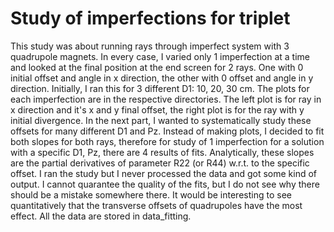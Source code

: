 
# Study of imperfections for triplet

This study was about running rays through imperfect system with 3 quadrupole magnets. In every case, I varied only 1 imperfection at a time and looked at the final position at the end screen for 2 rays. One with 0 initial offset and angle in x direction, the other with 0 offset and angle in y direction. Initially, I ran this for 3 different D1: 10, 20, 30 cm. The plots for each imperfection are in the respective directories. The left plot is for ray in x direction and it's x and y final offset, the right plot is for the ray with y initial divergence. 
In the next part, I wanted to systematically study these offsets for many different D1 and Pz. Instead of making plots, I decided to fit both slopes for both rays, therefore for study of 1 imperfection for a solution with a specific D1, Pz, there are 4 results of fits. Analytically, these slopes are the partial derivatives of parameter R22 (or R44) w.r.t. to the specific offset. I ran the study but I never processed the data and got some kind of output. I cannot quarantee the quality of the fits, but I do not see why there should be a mistake somewhere there. It would be interesting to see quantitatively that the transverse offsets of quadrupoles have the most effect. All the data are stored in data_fitting.
